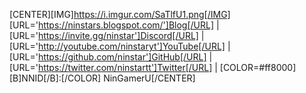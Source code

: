 [CENTER][IMG]https://i.imgur.com/SaTlfU1.png[/IMG]
[URL='https://ninstars.blogspot.com/']Blog[/URL] | [URL='https://invite.gg/ninstar']Discord[/URL] | [URL='http://youtube.com/ninstaryt']YouTube[/URL] | [URL='https://github.com/ninstar']GitHub[/URL] | [URL='https://twitter.com/ninstartt']Twitter[/URL] | [COLOR=#ff8000][B]NNID[/B]:[/COLOR] NinGamerU[/CENTER]
<!--stackedit_data:
eyJoaXN0b3J5IjpbMTA1NjI0OTk1MV19
-->